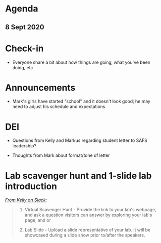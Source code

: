  # Agenda

## 8 Sept 2020


# Check-in

* Everyone share a bit about how things are going, what you've been doing, etc


# Announcements

* Mark's girls have started "school" and it doesn't look good; he may need to adjust his schedule and expectations


# DEI

* Questions from Kelly and Markus regarding student letter to SAFS leadership?

* Thoughts from Mark about format/tone of letter


# Lab scavenger hunt and 1-slide lab introduction

*[From Kelly on Slack](https://scheuerell-lab.slack.com/archives/C016GEHNGGG/p1598902015001500?thread_ts=1598901927.001300&cid=C016GEHNGGG):*

> 1. Virtual Scavenger Hunt - Provide the link to your lab's webpage, and ask a question visitors can answer by exploring your lab's page, and or
>  
> 2. Lab Slide - Upload a slide representative of your lab. it will be showcased during a slide show prior to/after the speakers.
